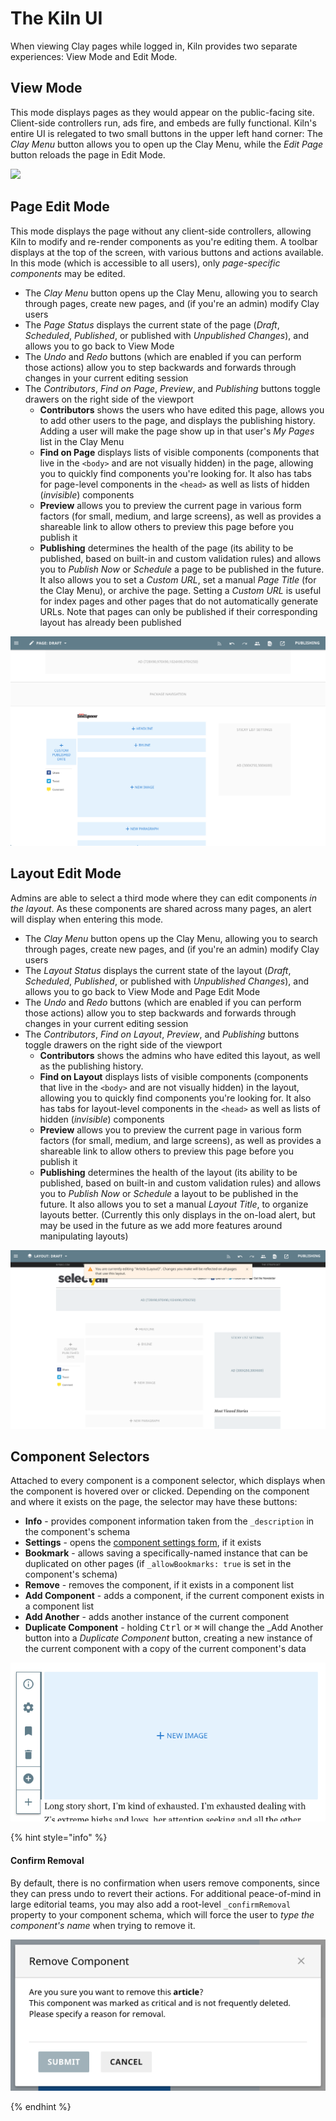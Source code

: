 # The Kiln UI

When viewing Clay pages while logged in, Kiln provides two separate experiences: View Mode and Edit Mode.

## View Mode

This mode displays pages as they would appear on the public-facing site. Client-side controllers run, ads fire, and embeds are fully functional. Kiln's entire UI is relegated to two small buttons in the upper left hand corner: The _Clay Menu_ button allows you to open up the Clay Menu, while the _Edit Page_ button reloads the page in Edit Mode.

![](images/view_mode.png)

## Page Edit Mode

This mode displays the page without any client-side controllers, allowing Kiln to modify and re-render components as you're editing them. A toolbar displays at the top of the screen, with various buttons and actions available. In this mode (which is accessible to all users), only _page-specific components_ may be edited.

* The _Clay Menu_ button opens up the Clay Menu, allowing you to search through pages, create new pages, and \(if you're an admin\) modify Clay users
* The _Page Status_ displays the current state of the page \(_Draft_, _Scheduled_, _Published_, or published with _Unpublished Changes_\), and allows you to go back to View Mode
* The _Undo_ and _Redo_ buttons \(which are enabled if you can perform those actions\) allow you to step backwards and forwards through changes in your current editing session
* The _Contributors_, _Find on Page_, _Preview_, and _Publishing_ buttons toggle drawers on the right side of the viewport
  * **Contributors** shows the users who have edited this page, allows you to add other users to the page, and displays the publishing history. Adding a user will make the page show up in that user's _My Pages_ list in the Clay Menu
  * **Find on Page** displays lists of visible components \(components that live in the `<body>` and are not visually hidden\) in the page, allowing you to quickly find components you're looking for. It also has tabs for page-level components in the `<head>` as well as lists of hidden \(_invisible_\) components
  * **Preview** allows you to preview the current page in various form factors \(for small, medium, and large screens\), as well as provides a shareable link to allow others to preview this page before you publish it
  * **Publishing** determines the health of the page \(its ability to be published, based on built-in and custom validation rules\) and allows you to _Publish Now_ or _Schedule_ a page to be published in the future. It also allows you to set a _Custom URL_, set a manual _Page Title_ (for the Clay Menu), or archive the page. Setting a _Custom URL_ is useful for index pages and other pages that do not automatically generate URLs. Note that pages can only be published if their corresponding layout has already been published

![](images/edit_mode.png)

## Layout Edit Mode

Admins are able to select a third mode where they can edit components _in the layout_. As these components are shared across many pages, an alert will display when entering this mode.

* The _Clay Menu_ button opens up the Clay Menu, allowing you to search through pages, create new pages, and \(if you're an admin\) modify Clay users
* The _Layout Status_ displays the current state of the layout \(_Draft_, _Scheduled_, _Published_, or published with _Unpublished Changes_\), and allows you to go back to View Mode and Page Edit Mode
* The _Undo_ and _Redo_ buttons \(which are enabled if you can perform those actions\) allow you to step backwards and forwards through changes in your current editing session
* The _Contributors_, _Find on Layout_, _Preview_, and _Publishing_ buttons toggle drawers on the right side of the viewport
  * **Contributors** shows the admins who have edited this layout, as well as the publishing history.
  * **Find on Layout** displays lists of visible components \(components that live in the `<body>` and are not visually hidden\) in the layout, allowing you to quickly find components you're looking for. It also has tabs for layout-level components in the `<head>` as well as lists of hidden \(_invisible_\) components
  * **Preview** allows you to preview the current page in various form factors \(for small, medium, and large screens\), as well as provides a shareable link to allow others to preview this page before you publish it
  * **Publishing** determines the health of the layout \(its ability to be published, based on built-in and custom validation rules\) and allows you to _Publish Now_ or _Schedule_ a layout to be published in the future. It also allows you to set a manual _Layout Title_, to organize layouts better. (Currently this only displays in the on-load alert, but may be used in the future as we add more features around manipulating layouts)

![](images/layout_edit.png)

## Component Selectors

Attached to every component is a component selector, which displays when the component is hovered over or clicked. Depending on the component and where it exists on the page, the selector may have these buttons:

* **Info** - provides component information taken from the `_description` in the component's schema
* **Settings** - opens the [component settings form](editing-components.md#settings-group), if it exists
* **Bookmark** - allows saving a specifically-named instance that can be duplicated on other pages (if `_allowBookmarks: true` is set in the component's schema)
* **Remove** - removes the component, if it exists in a component list
* **Add Component** - adds a component, if the current component exists in a component list
* **Add Another** - adds another instance of the current component
* **Duplicate Component** - holding <kbd>Ctrl</kbd> or <kbd>⌘</kbd> will change the _Add Another button into a _Duplicate Component_ button, creating a new instance of the current component with a copy of the current component's data

![](images/component_selector.png)

{% hint style="info" %}

#### Confirm Removal

By default, there is no confirmation when users remove components, since they can press undo to revert their actions. For additional peace-of-mind in large editorial teams, you may also add a root-level `_confirmRemoval` property to your component schema, which will force the user to _type the component's name_ when trying to remove it.

![](images/confirm.png)

{% endhint %}
